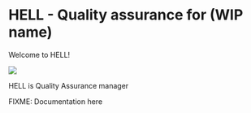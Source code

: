 # HELL - Quality assurance for (WIP name)

Welcome to HELL!

![](https://media.giphy.com/media/2U1WOzgmZVw2Y/giphy.gif)

HELL is Quality Assurance manager

FIXME: Documentation here